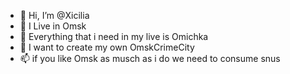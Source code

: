 - 👋 Hi, I’m @Xicilia
- 👀 I Live in Omsk
- 🌱 Everything that i need in my live is Omichka
- 💞️ I want to create my own OmskCrimeCity
- 📫 if you like Omsk as musch as i do we need to consume snus

<!---
Xicilia/Xicilia is a ✨ special ✨ repository because its `README.md` (this file) appears on your GitHub profile.
You can click the Preview link to take a look at your changes.
--->

